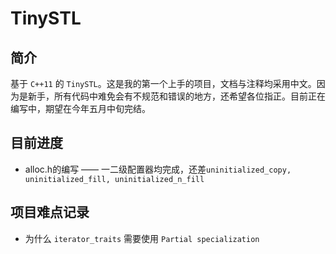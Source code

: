 # TinySTL

## 简介

基于 `C++11` 的 `TinySTL`。这是我的第一个上手的项目，文档与注释均采用中文。因为是新手，所有代码中难免会有不规范和错误的地方，还希望各位指正。目前正在编写中，期望在今年五月中旬完结。

## 目前进度

* alloc.h的编写 —— 一二级配置器均完成，还差`uninitialized_copy, uninitialized_fill, uninitialized_n_fill`

## 项目难点记录

*  为什么 `iterator_traits` 需要使用 `Partial specialization`

